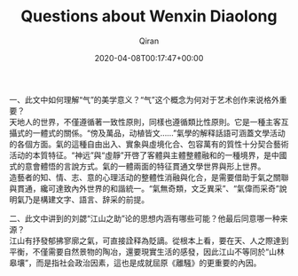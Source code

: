 ﻿---
title: Questions about Wenxin Diaolong
author: Qiran
type: post
date: 2020-04-08T00:17:47+00:00
aliases: ["/questions-about-wenxin-diaolong/"]
categories:
  - The Literary Mind and the Carving of Dragons

---
一、此文中如何理解“气”的美学意义？“气”这个概念为何对于艺术创作来说格外重要？  
天地人的世界，不僅遵循著一致性原則，同樣也遵循類比性原則。它是一種主客互攝式的一體式的關係。“傍及萬品，动植皆文……”氣學的解释話語可涵蓋文學活动的各個方面。氣的這種自由出入、實象與虛境化合、包容萬有的質性十分契合藝術活动的本質特征。“神远”與“虛靜”开啓了客體與主體整體融和的一種境界，是中國式的意會體悟的言說方式。氣的一體兩面的特征貫通文學世界與形上世界。  
造藝者的知、情、志、意的心理活动的整體性消融與化合，是需要借助于氣之關聯與貫通，纔可達致內外世界的和諧統一。“氣無奇類，文乏異采”、“氣偉而采奇”說明氣乃是構建文字、語言、辞采的前提。

二、此文中讲到的刘勰“江山之助”论的思想内涵有哪些可能？他最后同意哪一种来源？  
江山有抒發郁拂寥廓之氣，可直接詮释為貶謫。從根本上看，要在天、人之際達到平衡，不僅需要自然景物的陶冶，還要現實生活的感發，因此江山不等同於“山林皋壤”，而是指社会政治因素，這也是成就屈原《離騒》的更重要的內因。
